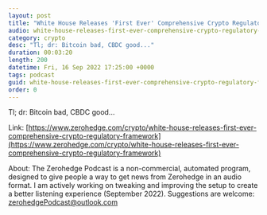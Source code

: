 ```yaml
---
layout: post
title: "White House Releases 'First Ever' Comprehensive Crypto Regulatory Framework"
audio: white-house-releases-first-ever-comprehensive-crypto-regulatory-framework-0
category: crypto
desc: "Tl; dr: Bitcoin bad, CBDC good..."
duration: 00:03:20
length: 200
datetime: Fri, 16 Sep 2022 17:25:00 +0000
tags: podcast
guid: white-house-releases-first-ever-comprehensive-crypto-regulatory-framework-0
order: 0
---
```

Tl; dr: Bitcoin bad, CBDC good...

Link: [https://www.zerohedge.com/crypto/white-house-releases-first-ever-comprehensive-crypto-regulatory-framework](https://www.zerohedge.com/crypto/white-house-releases-first-ever-comprehensive-crypto-regulatory-framework)

About: The Zerohedge Podcast is a non-commercial, automated program, designed to give people a way to get news from Zerohedge in an audio format.  I am actively working on tweaking and improving the setup to create a better listening experience (September 2022).  Suggestions are welcome: [zerohedgePodcast@outlook.com](mailto:zerohedgePodcast@outlook.com)
